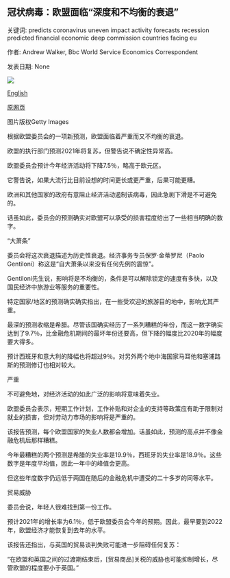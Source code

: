 ## 冠状病毒：欧盟面临“深度和不均衡的衰退”

关键词: predicts coronavirus uneven impact activity forecasts recession predicted financial economic deep commission countries facing eu

作者: Andrew Walker, Bbc World Service Economics Correspondent

发表日期: None

![](https://ichef.bbci.co.uk/news/1024/branded_news/D862/production/_111649355_basquegloves.jpg)

[English](Coronavirus%3A%20EU%20facing%20%27deep%20and%20uneven%20recession%27.md)

[原网页](https://www.bbc.com/news/business-52557191)

图片版权Getty Images

根据欧盟委员会的一项新预测，欧盟面临着严重而又不均衡的衰退。

欧盟的执行部门预测2021年将复苏，但警告说不确定性异常高。

欧盟委员会预计今年经济活动将下降7.5％，略高于欧元区。

它警告说，如果大流行比目前设想的时间更长或更严重，后果可能更糟。

欧洲和其他国家的政府有意阻止经济活动遏制该病毒，因此急剧下滑是不可避免的。

话虽如此，委员会的预测确实对欧盟可以承受的损害程度给出了一些相当明确的数字。

“大萧条”

委员会将这次衰退描述为历史性衰退。经济事务专员保罗·金蒂罗尼（Paolo Gentiloni）称这是“自大萧条以来没有任何先例的震惊”。

Gentiloni先生说，影响将是不均衡的，条件是可以解除锁定的速度有多快，以及国民经济中旅游业等服务的重要性。

特定国家/地区的预测确实确实指出，在一些受欢迎的旅游目的地中，影响尤其严重。

最深的预测收缩是希腊。尽管该国确实经历了一系列糟糕的年份，而这一数字确实达到了9.7％，比金融危机期间的最坏年份还要高，但下降的幅度比2020年的幅度要大得多。

预计西​​班牙和意大利的降幅也将超过9％。对另外两个地中海国家马耳他和塞浦路斯的预测修订也相对较大。

严重

不可避免地，对经济活动的如此广泛的影响将意味着失业。

欧盟委员会表示，短期工作计划，工作补贴和对企业的支持等政策应有助于限制对就业的损害，但对劳动力市场的影响将是严重的。

该报告预测，每个欧盟国家的失业人数都会增加。话虽如此，预测的高点并不像金融危机后那样糟糕。

今年最糟糕的两个预测是希腊的失业率是19.9％，西班牙的失业率是18.9％。这些数字是年度平均值，因此一年中的峰值会更高。

但这些年度数字仍远低于两国在随后的金融危机中遭受的二十多岁的同等水平。

贸易威胁

委员会说，年轻人很难找到第一份工作。

预计2021年的增长率为6.1％，低于欧盟委员会今年的预期。因此，最早要到2022年，欧盟经济才能恢复到去年的水平。

该报告还指出，与英国的贸易谈判失败可能进一步阻碍任何复苏：

“在欧盟和英国之间的过渡期结束后，[贸易商品]关税的威胁也可能抑制增长，尽管欧盟的程度要小于英国。”